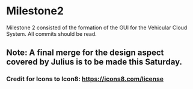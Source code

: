 # Milestone2
Milestone 2 consisted of the formation of the GUI for the Vehicular Cloud System. All commits should be read. 
## Note: A final merge for the design aspect covered by Julius is to be made this Saturday.
### Credit for Icons to Icon8: https://icons8.com/license
